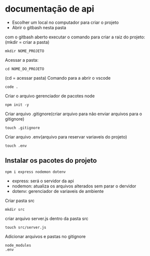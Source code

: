 # documentação de api 

* Escolher um local no computador para criar o projeto 
* Abrir o gitbash nesta pasta

com o gitbash aberto executar o comando para criar a raiz do projeto: (mkdir = criar a pasta)
```
mkdir NOME_PROJETO
```
Acessar a pasta:
```
cd NOME_DO_PROJETO
```
(cd = acessar pasta)
Comando para a abrir o vscode 
```
code .
```
Criar o arquivo gerenciador de pacotes node
```
npm init -y
```
Criar arquivo .gitignore(criar arquivo para não enviar arquivos para o gitignore)
```
touch .gitignore
```
Criar arquivo .env(arquivo para reservar variaveis do projeto)
```
touch .env 
```
## Instalar os pacotes do projeto 
```
npm i express nodemon dotenv 
```
* express: será o servidor da api
* nodemon: atualiza os arquivos alterados sem parar o dervidor
* dotenv: gerenciador de variaveis de ambiente 

Criar pasta src
```
mkdir src 
```
criar arquivo server.js dentro da pasta src
```
touch src/server.js 
```
Adicionar arquivos e pastas no gitignore 
```
node_modules
.env
```